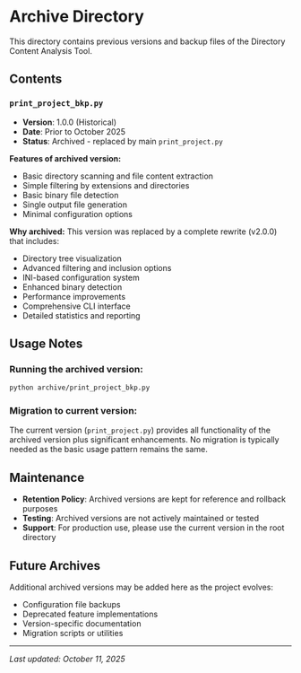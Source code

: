 # Archive Directory

This directory contains previous versions and backup files of the Directory Content Analysis Tool.

## Contents

### `print_project_bkp.py`
- **Version**: 1.0.0 (Historical)
- **Date**: Prior to October 2025
- **Status**: Archived - replaced by main `print_project.py`

**Features of archived version:**
- Basic directory scanning and file content extraction
- Simple filtering by extensions and directories  
- Basic binary file detection
- Single output file generation
- Minimal configuration options

**Why archived:**
This version was replaced by a complete rewrite (v2.0.0) that includes:
- Directory tree visualization
- Advanced filtering and inclusion options
- INI-based configuration system
- Enhanced binary detection
- Performance improvements
- Comprehensive CLI interface
- Detailed statistics and reporting

## Usage Notes

### Running the archived version:
```bash
python archive/print_project_bkp.py
```

### Migration to current version:
The current version (`print_project.py`) provides all functionality of the archived version plus significant enhancements. No migration is typically needed as the basic usage pattern remains the same.

## Maintenance

- **Retention Policy**: Archived versions are kept for reference and rollback purposes
- **Testing**: Archived versions are not actively maintained or tested
- **Support**: For production use, please use the current version in the root directory

## Future Archives

Additional archived versions may be added here as the project evolves:
- Configuration file backups
- Deprecated feature implementations  
- Version-specific documentation
- Migration scripts or utilities

---

*Last updated: October 11, 2025*